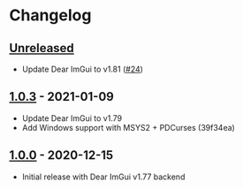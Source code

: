 # Changelog

## [Unreleased]

- Update Dear ImGui to v1.81 ([#24](https://github.com/ggerganov/imtui/pull/24))

## [1.0.3] - 2021-01-09

- Update Dear ImGui to v1.79
- Add Windows support with MSYS2 + PDCurses (39f34ea)

## [1.0.0] - 2020-12-15

- Initial release with Dear ImGui v1.77 backend

[unreleased]: https://github.com/ggerganov/imtui/compare/v1.0.3...HEAD
[1.0.3]: https://github.com/ggerganov/imtui/releases/tag/v1.0.3
[1.0.0]: https://github.com/ggerganov/imtui/releases/tag/v1.0.0
